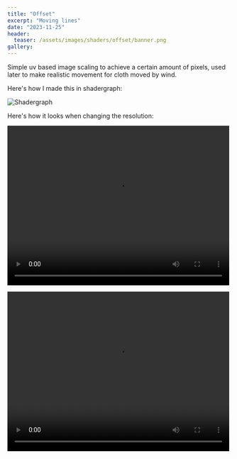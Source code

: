 ```yaml
---
title: "Offset"
excerpt: "Moving lines"
date: "2023-11-25"
header:
  teaser: /assets/images/shaders/offset/banner.png
gallery:
---
```

Simple uv based image scaling to achieve a certain amount of pixels, used later to make realistic movement for cloth moved by wind.

Here's how I made this in shadergraph:

![Shadergraph](../../assets/images/shaders/offset/shadergraph.png)

Here's how it looks when changing the resolution:

<video controls src="../../assets/images/shaders/offset/offset.mp4" title="Title" width=500 height=360></video>

<video controls src="../../assets/images/shaders/offset/gameplay.mp4" title="Title" width=500 height=360></video>

